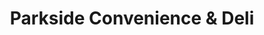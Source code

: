 ---
title: "Parkside Convenience & Deli"
url: /st-johns/parkside-convenience-and-deli/
shop: convenience
---